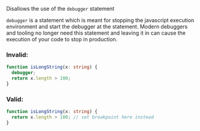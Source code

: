 Disallows the use of the `debugger` statement

`debugger` is a statement which is meant for stopping the javascript execution
environment and start the debugger at the statement. Modern debuggers and
tooling no longer need this statement and leaving it in can cause the execution
of your code to stop in production.

### Invalid:

```typescript
function isLongString(x: string) {
  debugger;
  return x.length > 100;
}
```

### Valid:

```typescript
function isLongString(x: string) {
  return x.length > 100; // set breakpoint here instead
}
```
